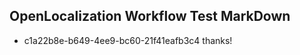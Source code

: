 ## OpenLocalization Workflow Test MarkDown
* c1a22b8e-b649-4ee9-bc60-21f41eafb3c4 
thanks!<!--HONumber=Mar16_HO2-->
